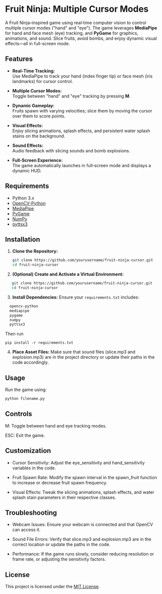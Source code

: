 # Fruit Ninja: Multiple Cursor Modes

A Fruit Ninja–inspired game using real‑time computer vision to control multiple cursor modes ("hand" and "eye"). The game leverages **MediaPipe** for hand and face mesh (eye) tracking, and **PyGame** for graphics, animations, and sound. Slice fruits, avoid bombs, and enjoy dynamic visual effects—all in full-screen mode.

## Features

- **Real‑Time Tracking:**  
  Use MediaPipe to track your hand (index finger tip) or face mesh (iris landmarks) for cursor control.
  
- **Multiple Cursor Modes:**  
  Toggle between "hand" and "eye" tracking by pressing **M**.
  
- **Dynamic Gameplay:**  
  Fruits spawn with varying velocities; slice them by moving the cursor over them to score points.
  
- **Visual Effects:**  
  Enjoy slicing animations, splash effects, and persistent water splash stains on the background.
  
- **Sound Effects:**  
  Audio feedback with slicing sounds and bomb explosions.
  
- **Full‑Screen Experience:**  
  The game automatically launches in full‑screen mode and displays a dynamic HUD.

## Requirements

- Python 3.x
- [OpenCV-Python](https://pypi.org/project/opencv-python/)
- [MediaPipe](https://pypi.org/project/mediapipe/)
- [PyGame](https://pypi.org/project/pygame/)
- [NumPy](https://pypi.org/project/numpy/)
- [pyttsx3](https://pypi.org/project/pyttsx3/)

## Installation

1. **Clone the Repository:**

   ```bash
   git clone https://github.com/yourusername/fruit-ninja-cursor.git
   cd fruit-ninja-cursor

2. **(Optional) Create and Activate a Virtual Environment:**

  ```bash
     git clone https://github.com/yourusername/fruit-ninja-cursor.git
     cd fruit-ninja-cursor
  ```
3. **Install Dependencies:**
   Ensure your `requirements.txt` includes:
```bash
  opencv-python
  mediapipe
  pygame
  numpy
  pyttsx3
 ```

Then run

`pip install -r requirements.txt`


4. **Place Asset Files:**
Make sure that sound files (slice.mp3 and explosion.mp3) are in the project directory or update their paths in the code accordingly.

## Usage

Run the game using:

```bash
python filename.py
```

## Controls
M: Toggle between hand and eye tracking modes.

ESC: Exit the game.

## Customization
- Cursor Sensitivity:
    Adjust the eye_sensitivity and hand_sensitivity variables in the code.

- Fruit Spawn Rate:
    Modify the spawn interval in the spawn_fruit function to increase or decrease fruit spawn frequency.

- Visual Effects:
    Tweak the slicing animations, splash effects, and water splash stain parameters in their respective classes.

## Troubleshooting
- Webcam Issues:
    Ensure your webcam is connected and that OpenCV can access it.

- Sound File Errors:
    Verify that slice.mp3 and explosion.mp3 are in the correct location or update the paths in the code.

- Performance:
    If the game runs slowly, consider reducing resolution or frame rate, or adjusting the sensitivity factors.

## License
This project is licensed under the [MIT License]().
